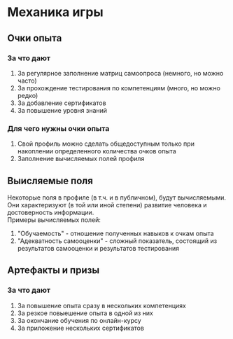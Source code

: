 # Механика игры

## Очки опыта
### За что дают
1. За регулярное заполнение матриц самоопроса (немного, но можно часто)
2. За прохождение тестирования по компетенциям (много, но можно редко)
3. За добавление сертификатов
4. За повышение уровня знаний

### Для чего нужны очки опыта
1. Свой профиль можно сделать общедоступным только при накоплении определенного количества очков опыта
2. Заполнение вычисляемых полей профиля

## Выисляемые поля
Некоторые поля в профиле (в т.ч. и в публичном), будут вычисляемыми. Они характеризуют (в той или иной степени) развитие человека и достоверность информации.  
Примеры вычисляемых полей:
1. "Обучаемость" - отношение полученных навыков к очкам опыта
2. "Адекватность самооценки" - сложный показатель, состоящий из результатов самооценки и результатов тестирования

## Артефакты и призы
### За что дают
1. За повышение опыта сразу в нескольких компетенциях
2. За резкое повыешение опыта в одной из них
3. За окончание обучения по онлайн-курсу
4. За приложение нескольких сертификатов

